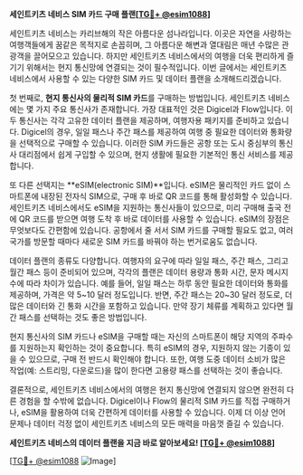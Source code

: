 **세인트키츠 네비스 SIM 카드 구매 플랜[[TG💪+ @esim1088](https://t.me/s/esim1088)]**

세인트키츠 네비스는 카리브해의 작은 아름다운 섬나라입니다. 이곳은 자연을 사랑하는 여행객들에게 꿈같은 목적지로 손꼽히며, 그 아름다운 해변과 열대림은 매년 수많은 관광객을 끌어모으고 있습니다. 하지만 세인트키츠 네비스에서의 여행을 더욱 편리하게 즐기기 위해서는 현지 통신망에 연결되는 것이 필수적입니다. 이번 글에서는 세인트키츠 네비스에서 사용할 수 있는 다양한 SIM 카드 및 데이터 플랜을 소개해드리겠습니다.

첫 번째로, **현지 통신사의 물리적 SIM 카드**를 구매하는 방법입니다. 세인트키츠 네비스에는 몇 가지 주요 통신사가 존재합니다. 가장 대표적인 것은 Digicel과 Flow입니다. 이 두 통신사는 각각 고유한 데이터 플랜을 제공하며, 여행자용 패키지를 준비하고 있습니다. Digicel의 경우, 일일 패스나 주간 패스를 제공하여 여행 중 필요한 데이터와 통화량을 선택적으로 구매할 수 있습니다. 이러한 SIM 카드들은 공항 또는 도시 중심부의 통신사 대리점에서 쉽게 구입할 수 있으며, 현지 생활에 필요한 기본적인 통신 서비스를 제공합니다.

또 다른 선택지는 **eSIM(electronic SIM)**입니다. eSIM은 물리적인 카드 없이 스마트폰에 내장된 전자식 SIM으로, 구매 후 바로 QR 코드를 통해 활성화할 수 있습니다. 세인트키츠 네비스에서도 eSIM을 지원하는 통신사들이 있으므로, 미리 구매해 출국 전에 QR 코드를 받으면 여행 도착 후 바로 데이터를 사용할 수 있습니다. eSIM의 장점은 무엇보다도 간편함에 있습니다. 공항에서 줄 서서 SIM 카드를 구매할 필요도 없고, 여러 국가를 방문할 때마다 새로운 SIM 카드를 바꿔야 하는 번거로움도 없습니다.

데이터 플랜의 종류도 다양합니다. 여행자의 요구에 따라 일일 패스, 주간 패스, 그리고 월간 패스 등이 준비되어 있으며, 각각의 플랜은 데이터 용량과 통화 시간, 문자 메시지 수에 따라 차이가 있습니다. 예를 들어, 일일 패스는 하루 동안 필요한 데이터와 통화를 제공하며, 가격은 약 5~10 달러 정도입니다. 반면, 주간 패스는 20~30 달러 정도로, 더 많은 데이터와 긴 통화 시간을 포함하고 있습니다. 만약 장기 체류를 계획하고 있다면 월간 패스를 선택하는 것도 좋은 방법입니다.

현지 통신사의 SIM 카드나 eSIM을 구매할 때는 자신의 스마트폰이 해당 지역의 주파수를 지원하는지 확인하는 것이 중요합니다. 특히 eSIM의 경우, 지원하지 않는 기종이 있을 수 있으므로, 구매 전 반드시 확인해야 합니다. 또한, 여행 도중 데이터 소비가 많은 작업(예: 스트리밍, 다운로드)을 많이 한다면 고용량 패스를 선택하는 것이 좋습니다.

결론적으로, 세인트키츠 네비스에서의 여행은 현지 통신망에 연결되지 않으면 완전히 다른 경험을 할 수밖에 없습니다. Digicel이나 Flow의 물리적 SIM 카드를 직접 구매하거나, eSIM을 활용하여 더욱 간편하게 데이터를 사용할 수 있습니다. 이제 더 이상 언어 문제나 데이터 걱정 없이 세인트키츠 네비스의 모든 매력을 마음껏 즐길 수 있습니다.

**세인트키츠 네비스의 데이터 플랜을 지금 바로 알아보세요! [[TG💪+ @esim1088](https://t.me/s/esim1088)]**

[[TG💪+ @esim1088](https://t.me/s/esim1088) ![Image](https://i.postimg.cc/Y0z9fWf4/image.png)]